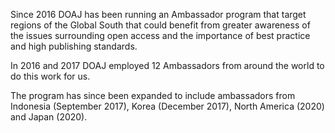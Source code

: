 Since 2016 DOAJ has been running an Ambassador program that target regions of the Global South that could benefit from greater awareness of the issues surrounding open access and the importance of best practice and high publishing standards.

In 2016 and 2017 DOAJ employed 12 Ambassadors from around the world to do this work for us.

The program has since been expanded to include ambassadors from Indonesia (September 2017), Korea (December 2017), North America (2020) and Japan (2020).
